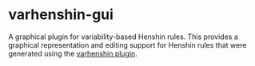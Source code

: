 # varhenshin-gui
A graphical plugin for variability-based Henshin rules. This provides a graphical representation and editing support for Henshin rules that were generated using the [varhenshin plugin](https://github.com/dstrueber/varhenshin).
